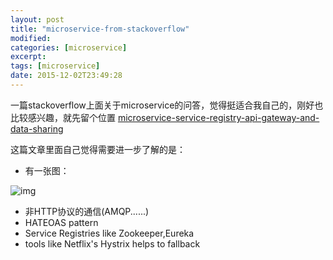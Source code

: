 ```yaml
---
layout: post
title: "microservice-from-stackoverflow"
modified:
categories: [microservice]
excerpt:
tags: [microservice]
date: 2015-12-02T23:49:28
---
```


一篇stackoverflow上面关于microservice的问答，觉得挺适合我自己的，刚好也比较感兴趣，就先留个位置
[microservice-service-registry-api-gateway-and-data-sharing](http://stackoverflow.com/questions/29669180/microservice-service-registry-api-gateway-and-data-sharing?rq=1)

这篇文章里面自己觉得需要进一步了解的是：

 - 有一张图：

 ![img](../../assets/images/pics/microservice_diagram.png)

 - 非HTTP协议的通信(AMQP......)
 - HATEOAS pattern
 - Service Registries like Zookeeper,Eureka
 - tools like Netflix's Hystrix helps to fallback
